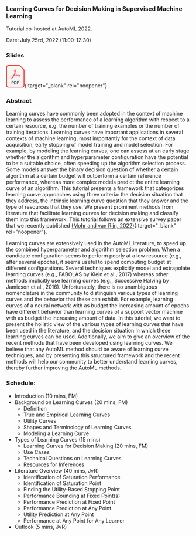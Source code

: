 ### Learning Curves for Decision Making in Supervised Machine Learning

Tutorial co-hosted at AutoML 2022. 

Date: July 25rd, 2022 (11:00-12:30)


### Slides

[<img src="GFX/pdffile.png" width="50" />](/metalearning/content/2022AutoML/tutorial_learning_curves.pdf){:target="_blank" rel="noopener"}

### Abstract

Learning curves have commonly been adopted in the context of machine learning to assess the performance of a learning algorithm with respect to a certain resource, e.g. the number of training examples or the number of training iterations. Learning curves have important applications in several contexts of machine learning, most importantly for the context of data acquisition, early stopping of model training and model selection. For example, by modeling the learning curves, one can assess at an early stage whether the algorithm and hyperparameter configuration have the potential to be a suitable choice, often speeding up the algorithm selection process. Some models answer the binary decision question of whether a certain algorithm at a certain budget will outperform a certain reference performance, whereas more complex models predict the entire learning curve of an algorithm. This tutorial presents a framework that categorizes learning curve approaches using three criteria: the decision situation that they address, the intrinsic learning curve question that they answer and the type of resources that they use. We present prominent methods from literature that facilitate learning curves for decision making and classify them into this framework. This tutorial follows an extensive survey paper that we recently published [(Mohr and van Rijn, 2022)](https://arxiv.org/abs/2201.12150){:target="_blank" rel="noopener"}.

Learning curves are extensively used in the AutoML literature, to speed up the combined hyperparameter and algorithm selection problem. When a candidate configuration seems to perform poorly at a low resource (e.g., after several epochs), it seems useful to spend computing budget at different configurations. Several techniques explicitly model and extrapolate learning curves (e.g., FABOLAS by Klein et al., 2017) whereas other methods implicitly use learning curves (e.g., Successive Halving by Jamieson et al., 2016). Unfortunately, there is no unambiguous nomenclature in the community to distinguish various types of learning curves and the behavior that these can exhibit. For example, learning curves of a neural network with as budget the increasing amount of epochs have different behavior than learning curves of a support vector machine with as budget the increasing amount of data. In this tutorial, we want to present the holistic view of the various types of learning curves that have been used in the literature, and the decision situation in which these learning curves can be used. Additionally, we aim to give an overview of the recent methods that have been developed using learning curves. We believe that any AutoML method should be aware of learning curve techniques, and by presenting this structured framework and the recent methods will help our community to better understand learning curves, thereby further improving the AutoML methods.

### Schedule:

* Introduction (10 mins, FM)
* Background on Learning Curves (20 mins, FM)
  * Definition
  * True and Empirical Learning Curves
  * Utility Curves
  * Shapes and Terminology of Learning Curves
  * Modeling a Learning Curve
* Types of Learning Curves (15 mins)
  * Learning Curves for Decision Making (20 mins, FM)
  * Use Cases
  * Technical Questions on Learning Curves
  * Resources for Inferences
* Literature Overview (40 mins, JvR)
  * Identification of Saturation Performance
  * Identification of Saturation Point
  * Finding the Utility-Based Stopping Point
  * Performance Bounding at Fixed Point(s)
  * Performance Prediction at Fixed Point
  * Performance Prediction at Any Point
  * Utility Prediction at Any Point
  * Performance at Any Point for Any Learner
* Outlook (5 mins, JvR)

